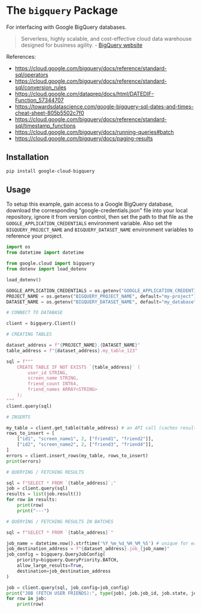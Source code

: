 # The `bigquery` Package

For interfacing with Google BigQuery databases.

> Serverless, highly scalable, and cost-effective cloud data warehouse designed for business agility. - [BigQuery website](https://cloud.google.com/bigquery/)

References:

  + https://cloud.google.com/bigquery/docs/reference/standard-sql/operators
  + https://cloud.google.com/bigquery/docs/reference/standard-sql/conversion_rules
  + https://cloud.google.com/dataprep/docs/html/DATEDIF-Function_57344707
  + https://towardsdatascience.com/google-bigquery-sql-dates-and-times-cheat-sheet-805b5502c7f0
  + https://cloud.google.com/bigquery/docs/reference/standard-sql/timestamp_functions
  + https://cloud.google.com/bigquery/docs/running-queries#batch
  + https://cloud.google.com/bigquery/docs/paging-results

## Installation

```sh
pip install google-cloud-bigquery
```

## Usage

To setup this example, gain access to a Google BigQuery database, download the corresponding "google-credentials.json" file into your local repository, ignore it from version control, then set the path to that file as the `GOOGLE_APPLICATION_CREDENTIALS` environment variable. Also set the `BIGQUERY_PROJECT_NAME` and `BIGQUERY_DATASET_NAME` environment variables to reference your project.

```py
import os
from datetime import datetime

from google.cloud import bigquery
from dotenv import load_dotenv

load_dotenv()

GOOGLE_APPLICATION_CREDENTIALS = os.getenv("GOOGLE_APPLICATION_CREDENTIALS") # implicit check by google.cloud
PROJECT_NAME = os.getenv("BIGQUERY_PROJECT_NAME", default="my-project")
DATASET_NAME = os.getenv("BIGQUERY_DATASET_NAME", default="my_database")

# CONNECT TO DATABASE

client = bigquery.Client()

# CREATING TABLES

dataset_address = f"{PROJECT_NAME}.{DATASET_NAME}"
table_address = f"{dataset_address}.my_table_123"

sql = f"""
    CREATE TABLE IF NOT EXISTS `{table_address}` (
        user_id STRING,
        screen_name STRING,
        friend_count INT64,
        friend_names ARRAY<STRING>
    );
"""
client.query(sql)

# INSERTS

my_table = client.get_table(table_address) # an API call (caches results for subsequent inserts)
rows_to_insert = [
    ["id1", "screen_name1", 2, ["friend1", "friend2"]],
    ["id2", "screen_name2", 2, ["friend3", "friend4"]],
]
errors = client.insert_rows(my_table, rows_to_insert)
print(errors)

# QUERYING / FETCHING RESULTS

sql = f"SELECT * FROM `{table_address}`;"
job = client.query(sql)
results = list(job.result())
for row in results:
    print(row)
    print("---")

# QUERYING / FETCHING RESULTS IN BATCHES

sql = f"SELECT * FROM `{table_address}`"

job_name = datetime.now().strftime('%Y_%m_%d_%H_%M_%S') # unique for each job
job_destination_address = f"{dataset_address}.job_{job_name}"
job_config = bigquery.QueryJobConfig(
    priority=bigquery.QueryPriority.BATCH,
    allow_large_results=True,
    destination=job_destination_address
)

job = client.query(sql, job_config=job_config)
print("JOB (FETCH USER FRIENDS):", type(job), job.job_id, job.state, job.location)
for row in job:
    print(row)

```

